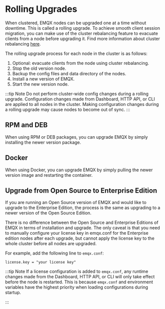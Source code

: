 # Rolling Upgrades

When clustered, EMQX nodes can be upgraded one at a time without downtime. This is called a rolling upgrade.
To achieve smooth client session migration, you can make use of the cluster rebalancing feature to evacuate clients from a node before upgrading it.
Find more information about cluster rebalancing [here](./cluster/rebalancing.md).

The rolling upgrade process for each node in the cluster is as follows:

1. Optional: evacuate clients from the node using cluster rebalancing.
1. Stop the old version node.
1. Backup the config files and data directory of the nodes.
1. Install a new version of EMQX.
1. Start the new version node.

:::tip Note
Do not perform cluster-wide config changes during a rolling upgrade. Configuration changes made from Dashboard, HTTP API, or CLI are applied to all nodes in the cluster. Making configuration changes during a rolling upgrade may cause nodes to become out of sync.
:::

## RPM and DEB

When using RPM or DEB packages, you can upgrade EMQX by simply installing the newer version package.

## Docker

When using Docker, you can upgrade EMQX by simply pulling the newer version image and restarting the container.

## Upgrade from Open Source to Enterprise Edition

If you are running an Open Source version of EMQX and would like to upgrade to the Enterprise Edition,
the process is the same as upgrading to a newer version of the Open Source Edition.

There is no difference between the Open Source and Enterprise Editions of EMQX in terms of installation and upgrade.
The only caveat is that you need to manually configure your license key in emqx.conf for the Enterprise edition nodes after each upgrade, but cannot apply the license key to the whole cluster before all nodes are upgraded.

For example, add the following line to `emqx.conf`:
```
license.key = "your license key"
```

:::tip Note
If a license configuration is added to `emqx.conf`, any runtime changes made from the Dashboard, HTTP API, or CLI will only take effect before the node is restarted. This is because `emqx.conf` and environment variables have the highest priority when loading configurations during startup.

:::
